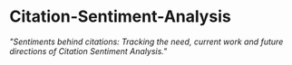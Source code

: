 # Citation-Sentiment-Analysis
_"Sentiments behind citations: Tracking the need, current work and future directions of Citation Sentiment Analysis."_
